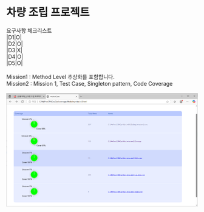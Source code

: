 # 차량 조립 프로젝트

요구사항 체크리스트<br>
|D1|O|<br>
|D2|O|<br>
|D3|X|<br>
|D4|O|<br>
|D5|O|
<br><br>
Mission1 : Method Level 추상화를 포함합니다.<br>
Mission2 : Mission 1, Test Case, Singleton pattern, Code Coverage<br>
<br>
<img src="coverage.png">
